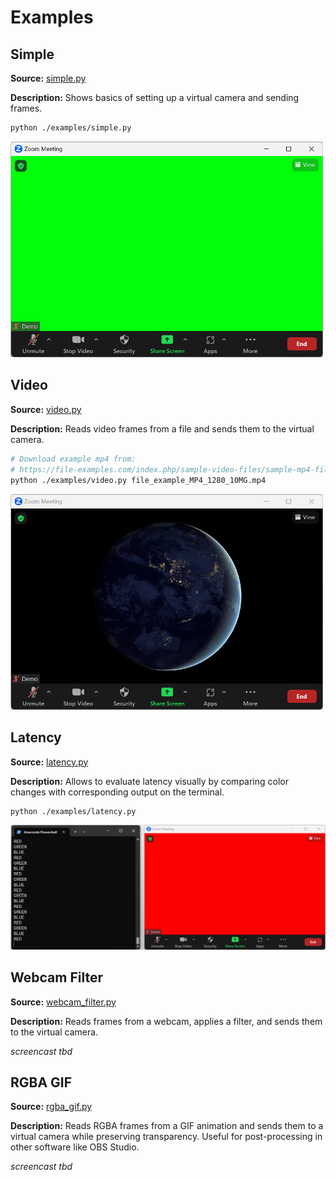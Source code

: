 # Examples

## Simple

**Source:** [simple.py](simple.py)

**Description:** Shows basics of setting up a virtual camera and sending frames.

```sh
python ./examples/simple.py
```

<img width="500" src="screencasts/simple.gif">

## Video

**Source:** [video.py](video.py)

**Description:** Reads video frames from a file and sends them to the virtual camera.

```sh
# Download example mp4 from:
# https://file-examples.com/index.php/sample-video-files/sample-mp4-files/
python ./examples/video.py file_example_MP4_1280_10MG.mp4
```

<img width="500" src="screencasts/video.gif">

## Latency

**Source:** [latency.py](latency.py)

**Description:** Allows to evaluate latency visually by comparing color changes with corresponding output on the terminal.

```sh
python ./examples/latency.py
```

<img width="800" src="screencasts/latency.gif">

## Webcam Filter

**Source:** [webcam_filter.py](webcam_filter.py)

**Description:** Reads frames from a webcam, applies a filter, and sends them to the virtual camera. 

*screencast tbd*

## RGBA GIF

**Source:** [rgba_gif.py](rgba_gif.py)

**Description:** Reads RGBA frames from a GIF animation and sends them to a virtual camera while preserving transparency. Useful for post-processing in other software like OBS Studio.

*screencast tbd*
